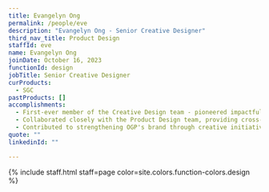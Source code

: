 ```yaml
---
title: Evangelyn Ong
permalink: /people/eve
description: "Evangelyn Ong - Senior Creative Designer"
third_nav_title: Product Design
staffId: eve
name: Evangelyn Ong
joinDate: October 16, 2023
functionId: design
jobTitle: Senior Creative Designer
curProducts:
  - SGC
pastProducts: []
accomplishments:
  - First-ever member of the Creative Design team - pioneered impactful design solutions.
  - Collaborated closely with the Product Design team, providing cross-vertical creative support ensuring our visuals were clear and impactful, allowing them to focus on product development.
  - Contributed to strengthening OGP's brand through creative initiatives, such as Hack for Public Good and Build for Good, amplifying community engagement and leaving a lasting impression.
quote: ""
linkedinId: ""

---
```


{% include staff.html staff=page color=site.colors.function-colors.design %}
